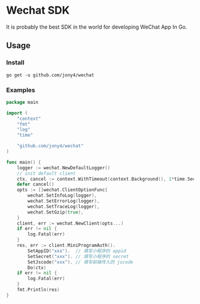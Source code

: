 # Wechat SDK

It is probably the best SDK in the world for developing WeChat App In Go.

## Usage

### Install

```
go get -u github.com/jony4/wechat
```

### Examples

```go
package main

import (
	"context"
	"fmt"
	"log"
	"time"

	"github.com/jony4/wechat"
)

func main() {
	logger := wechat.NewDefaultLogger()
	// init default client
	ctx, cancel := context.WithTimeout(context.Background(), 1*time.Second)
	defer cancel()
	opts := []wechat.ClientOptionFunc{
		wechat.SetInfoLog(logger),
		wechat.SetErrorLog(logger),
		wechat.SetTraceLog(logger),
		wechat.SetGzip(true),
	}
	client, err := wechat.NewClient(opts...)
	if err != nil {
		log.Fatal(err)
	}
	res, err := client.MiniProgramAuth().
		SetAppID("xxx").  // 填写小程序的 appid
		SetSecret("xxx"). // 填写小程序的 secret
		SetJscode("xxx"). // 填写前端传入的 jscode
		Do(ctx)
	if err != nil {
		log.Fatal(err)
	}
	fmt.Println(res)
}
```
